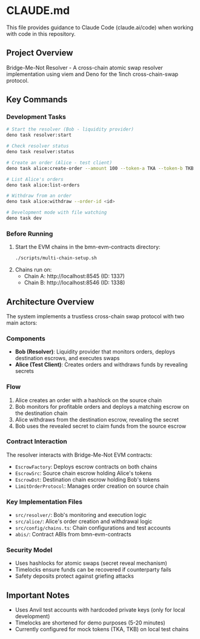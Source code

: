# CLAUDE.md

This file provides guidance to Claude Code (claude.ai/code) when working with code in this repository.

## Project Overview

Bridge-Me-Not Resolver - A cross-chain atomic swap resolver implementation using viem and Deno for the 1inch cross-chain-swap protocol.

## Key Commands

### Development Tasks
```bash
# Start the resolver (Bob - liquidity provider)
deno task resolver:start

# Check resolver status
deno task resolver:status

# Create an order (Alice - test client)
deno task alice:create-order --amount 100 --token-a TKA --token-b TKB

# List Alice's orders
deno task alice:list-orders

# Withdraw from an order
deno task alice:withdraw --order-id <id>

# Development mode with file watching
deno task dev
```

### Before Running
1. Start the EVM chains in the bmn-evm-contracts directory:
   ```bash
   ./scripts/multi-chain-setup.sh
   ```
2. Chains run on:
   - Chain A: http://localhost:8545 (ID: 1337)
   - Chain B: http://localhost:8546 (ID: 1338)

## Architecture Overview

The system implements a trustless cross-chain swap protocol with two main actors:

### Components
- **Bob (Resolver)**: Liquidity provider that monitors orders, deploys destination escrows, and executes swaps
- **Alice (Test Client)**: Creates orders and withdraws funds by revealing secrets

### Flow
1. Alice creates an order with a hashlock on the source chain
2. Bob monitors for profitable orders and deploys a matching escrow on the destination chain
3. Alice withdraws from the destination escrow, revealing the secret
4. Bob uses the revealed secret to claim funds from the source escrow

### Contract Interaction
The resolver interacts with Bridge-Me-Not EVM contracts:
- `EscrowFactory`: Deploys escrow contracts on both chains
- `EscrowSrc`: Source chain escrow holding Alice's tokens
- `EscrowDst`: Destination chain escrow holding Bob's tokens
- `LimitOrderProtocol`: Manages order creation on source chain

### Key Implementation Files
- `src/resolver/`: Bob's monitoring and execution logic
- `src/alice/`: Alice's order creation and withdrawal logic
- `src/config/chains.ts`: Chain configurations and test accounts
- `abis/`: Contract ABIs from bmn-evm-contracts

### Security Model
- Uses hashlocks for atomic swaps (secret reveal mechanism)
- Timelocks ensure funds can be recovered if counterparty fails
- Safety deposits protect against griefing attacks

## Important Notes

- Uses Anvil test accounts with hardcoded private keys (only for local development)
- Timelocks are shortened for demo purposes (5-20 minutes)
- Currently configured for mock tokens (TKA, TKB) on local test chains